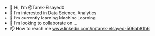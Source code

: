 - 👋 Hi, I’m @Tarek-Elsayed0
- 👀 I’m interested in Data Science, Analytics
- 🌱 I’m currently learning Machine Learning
- 💞️ I’m looking to collaborate on ...
- 📫 How to reach me www.linkedin.com/in/tarek-elsayed-506ab81b6

<!---
Tarek-Elsayed0/Tarek-Elsayed0 is a ✨ special ✨ repository because its `README.md` (this file) appears on your GitHub profile.
You can click the Preview link to take a look at your changes.
--->
